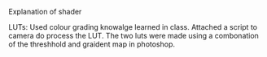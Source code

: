 Explanation of shader

LUTs: Used colour grading knowalge learned in class. Attached a script to camera do process the LUT. The two luts were made using a combonation of the threshhold and graident map in photoshop. 


